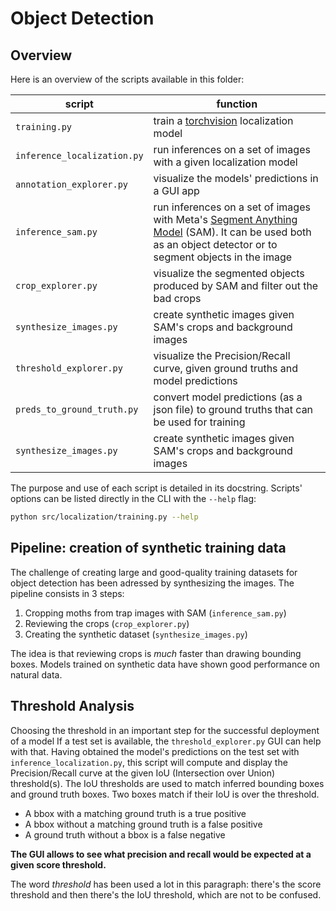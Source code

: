 # Object Detection

## Overview

Here is an overview of the scripts available in this folder:

| script                      | function                                                                                                                                                                                                         |
| --------------------------- | ---------------------------------------------------------------------------------------------------------------------------------------------------------------------------------------------------------------- |
| `training.py`               | train a [torchvision](https://pytorch.org/vision/main/models.html#object-detection) localization model                                                                                                           |
| `inference_localization.py` | run inferences on a set of images with a given localization model                                                                                                                                                |
| `annotation_explorer.py`    | visualize the models' predictions in a GUI app                                                                                                                                                                   |
| `inference_sam.py`          | run inferences on a set of images with Meta's [Segment Anything Model](https://github.com/facebookresearch/segment-anything) (SAM). It can be used both as an object detector or to segment objects in the image |
| `crop_explorer.py`          | visualize the segmented objects produced by SAM and filter out the bad crops                                                                                                                                     |
| `synthesize_images.py`      | create synthetic images given SAM's crops and background images                                                                                                                                                  |
| `threshold_explorer.py`     | visualize the Precision/Recall curve, given ground truths and model predictions                                                                                                                                  |
| `preds_to_ground_truth.py`  | convert model predictions (as a json file) to ground truths that can be used for training                                                                                                                        |
| `synthesize_images.py`      | create synthetic images given SAM's crops and background images                                                                                                                                                  |

The purpose and use of each script is detailed in its docstring. Scripts' options can be listed
directly in the CLI with the `--help` flag:

```bash
python src/localization/training.py --help
```

## Pipeline: creation of synthetic training data

The challenge of creating large and good-quality training datasets for object detection has been adressed by synthesizing the images.
The pipeline consists in 3 steps:

1. Cropping moths from trap images with SAM (`inference_sam.py`)
2. Reviewing the crops (`crop_explorer.py`)
3. Creating the synthetic dataset (`synthesize_images.py`)

The idea is that reviewing crops is _much_ faster than drawing bounding boxes.
Models trained on synthetic data have shown good performance on natural data.

## Threshold Analysis

Choosing the threshold in an important step for the successful deployment of a model
If a test set is available, the `threshold_explorer.py` GUI can help with that.
Having obtained the model's predictions on the test set with `inference_localization.py`,
this script will compute and display the Precision/Recall curve at the given IoU (Intersection over Union)
threshold(s).
The IoU thresholds are used to match inferred bounding boxes and ground truth boxes.
Two boxes match if their IoU is over the threshold.

- A bbox with a matching ground truth is a true positive
- A bbox without a matching ground truth is a false positive
- A ground truth without a bbox is a false negative

**The GUI allows to see what precision and recall would be expected at a given score threshold.**

The word _threshold_ has been used a lot in this paragraph: there's the score threshold and then there's the IoU threshold, which are not to be confused.

